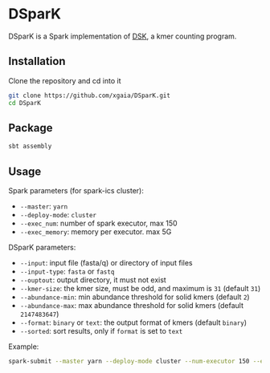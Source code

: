 # DSparK

DSparK is a Spark implementation of [DSK](https://github.com/gatb/dsk), a kmer counting program.

## Installation

Clone the repository and cd into it

```bash
git clone https://github.com/xgaia/DSparK.git
cd DSparK
```

## Package
```bash
sbt assembly
```

## Usage

Spark parameters (for spark-ics cluster):

- `--master`: `yarn`
- `--deploy-mode`: `cluster`
- `--exec_num`: number of spark executor, max 150
- `--exec_memory`: memory per executor. max 5G


DSparK parameters:

- `--input`: input file (fasta/q) or directory of input files
- `--input-type`: `fasta` or `fastq`
- `--ouptout`: output directory, it must not exist
- `--kmer-size`: the kmer size, must be odd, and maximum is `31` (default `31`)
- `--abundance-min`: min abundance threshold for solid kmers (default `2`)
- `--abundance-max`: max abundance threshold for solid kmers (default `2147483647`)
- `--format`: `binary` or `text`: the output format of kmers (default `binary`)
- `--sorted`: sort results, only if `format` is set to `text`

Example:

```bash
spark-submit --master yarn --deploy-mode cluster --num-executor 150 --executor-memory 5G target/scala-2.11/DSparK-assembly-0.1.jar --input reads.fasta --output counted_kmers
```
